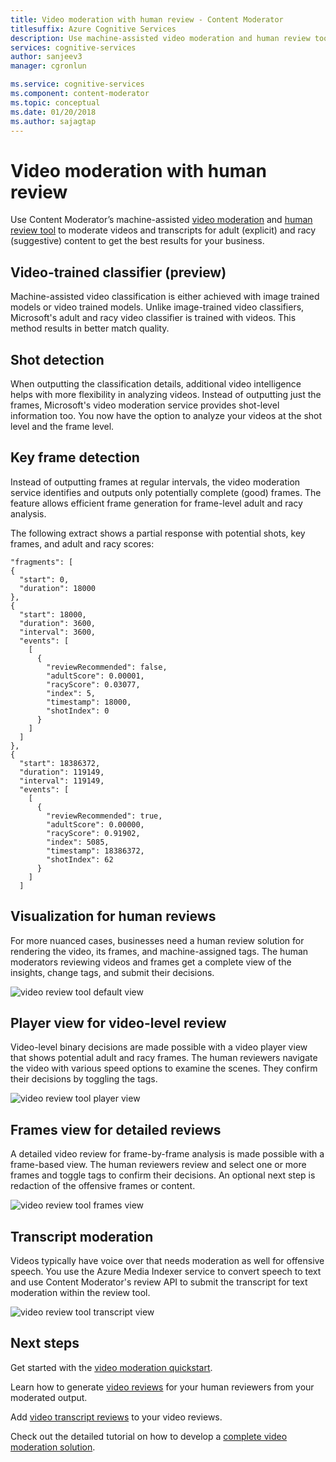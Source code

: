 ```yaml
---
title: Video moderation with human review - Content Moderator
titlesuffix: Azure Cognitive Services
description: Use machine-assisted video moderation and human review tools to moderate inappropriate content
services: cognitive-services
author: sanjeev3
manager: cgronlun

ms.service: cognitive-services
ms.component: content-moderator
ms.topic: conceptual
ms.date: 01/20/2018
ms.author: sajagtap
---
```


# Video moderation with human review

Use Content Moderator’s machine-assisted [video moderation](video-moderation-api.md) and [human review tool](Review-Tool-User-Guide/human-in-the-loop.md) to moderate videos and transcripts for adult (explicit) and racy (suggestive) content to get the best results for your business.

## Video-trained classifier (preview)

Machine-assisted video classification is either achieved with image trained models or video trained models. Unlike image-trained video classifiers, Microsoft's adult and racy video classifier is trained with videos. This method results in better match quality.

## Shot detection

When outputting the classification details, additional video intelligence helps with more flexibility in analyzing videos. Instead of outputting just the frames, Microsoft's video moderation service provides shot-level information too. You now have the option to analyze your videos at the shot level and the frame level.
 
## Key frame detection

Instead of outputting frames at regular intervals, the video moderation service identifies and outputs only potentially complete (good) frames. The feature allows efficient frame generation for frame-level adult and racy analysis.

The following extract shows a partial response with potential shots, key frames, and adult and racy scores:

	"fragments": [
    {
      "start": 0,
      "duration": 18000
    },
    {
      "start": 18000,
      "duration": 3600,
      "interval": 3600,
      "events": [
        [
          {
            "reviewRecommended": false,
            "adultScore": 0.00001,
            "racyScore": 0.03077,
            "index": 5,
            "timestamp": 18000,
            "shotIndex": 0
          }
        ]
      ]
    },
    {
      "start": 18386372,
      "duration": 119149,
      "interval": 119149,
      "events": [
        [
          {
            "reviewRecommended": true,
            "adultScore": 0.00000,
            "racyScore": 0.91902,
            "index": 5085,
            "timestamp": 18386372,
            "shotIndex": 62
          }
        ]
      ]


## Visualization for human reviews

For more nuanced cases, businesses need a human review solution for rendering the video, its frames, and machine-assigned tags. The human moderators reviewing videos and frames get a complete view of the insights, change tags, and submit their decisions.

![video review tool default view](images/video-review-default-view.png)

## Player view for video-level review

Video-level binary decisions are made possible with a video player view that shows potential adult and racy frames. The human reviewers navigate the video with various speed options to examine the scenes. They confirm their decisions by toggling the tags.

![video review tool player view](images/video-review-player-view.PNG)

## Frames view for detailed reviews

A detailed video review for frame-by-frame analysis is made possible with a frame-based view. The human reviewers review and select one or more frames and toggle tags to confirm their decisions. An optional next step is redaction of the offensive frames or content.

![video review tool frames view](images/video-review-frames-view-apply-tags.PNG)

## Transcript moderation

Videos typically have voice over that needs moderation as well for offensive speech. You use the Azure Media Indexer service to convert speech to text and use Content Moderator's review API to submit the transcript for text moderation within the review tool.

![video review tool transcript view](images/video-review-transcript-view.png)

## Next steps

Get started with the [video moderation quickstart](video-moderation-api.md). 

Learn how to generate [video reviews](video-reviews-quickstart-dotnet.md) for your human reviewers from your moderated output.

Add [video transcript reviews](video-transcript-reviews-quickstart-dotnet.md) to your video reviews.

Check out the detailed tutorial on how to develop a [complete video moderation solution](video-transcript-moderation-review-tutorial-dotnet.md). 

